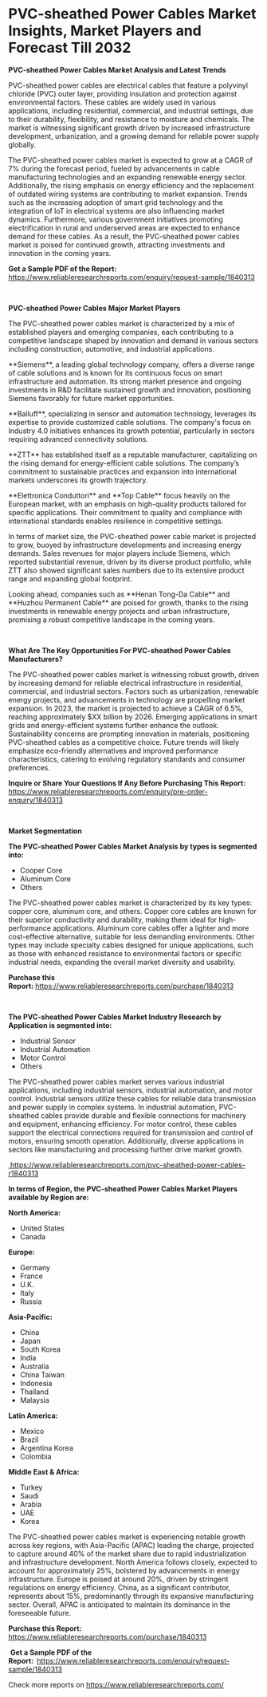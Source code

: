 <p><h1>PVC-sheathed Power Cables Market Insights, Market Players and Forecast Till 2032</h1></p><p><strong>PVC-sheathed Power Cables Market Analysis and Latest Trends</strong></p>
<p><p>PVC-sheathed power cables are electrical cables that feature a polyvinyl chloride (PVC) outer layer, providing insulation and protection against environmental factors. These cables are widely used in various applications, including residential, commercial, and industrial settings, due to their durability, flexibility, and resistance to moisture and chemicals. The market is witnessing significant growth driven by increased infrastructure development, urbanization, and a growing demand for reliable power supply globally.</p><p>The PVC-sheathed power cables market is expected to grow at a CAGR of 7% during the forecast period, fueled by advancements in cable manufacturing technologies and an expanding renewable energy sector. Additionally, the rising emphasis on energy efficiency and the replacement of outdated wiring systems are contributing to market expansion. Trends such as the increasing adoption of smart grid technology and the integration of IoT in electrical systems are also influencing market dynamics. Furthermore, various government initiatives promoting electrification in rural and underserved areas are expected to enhance demand for these cables. As a result, the PVC-sheathed power cables market is poised for continued growth, attracting investments and innovation in the coming years.</p></p>
<p><strong>Get a Sample PDF of the Report:&nbsp;</strong> <a href="https://www.reliableresearchreports.com/enquiry/request-sample/1840313?utm_campaign=3253&utm_medium=2&utm_source=Github&utm_content=ia&utm_term=07042025&utm_id=pvc-sheathed-power-cables">https://www.reliableresearchreports.com/enquiry/request-sample/1840313</a></p>
<p>&nbsp;</p>
<p><strong>PVC-sheathed Power Cables Major Market Players</strong></p>
<p><p>The PVC-sheathed power cables market is characterized by a mix of established players and emerging companies, each contributing to a competitive landscape shaped by innovation and demand in various sectors including construction, automotive, and industrial applications.</p><p>**Siemens**, a leading global technology company, offers a diverse range of cable solutions and is known for its continuous focus on smart infrastructure and automation. Its strong market presence and ongoing investments in R&D facilitate sustained growth and innovation, positioning Siemens favorably for future market opportunities.</p><p>**Balluff**, specializing in sensor and automation technology, leverages its expertise to provide customized cable solutions. The company's focus on Industry 4.0 initiatives enhances its growth potential, particularly in sectors requiring advanced connectivity solutions.</p><p>**ZTT** has established itself as a reputable manufacturer, capitalizing on the rising demand for energy-efficient cable solutions. The company’s commitment to sustainable practices and expansion into international markets underscores its growth trajectory.</p><p>**Elettronica Conduttori** and **Top Cable** focus heavily on the European market, with an emphasis on high-quality products tailored for specific applications. Their commitment to quality and compliance with international standards enables resilience in competitive settings.</p><p>In terms of market size, the PVC-sheathed power cable market is projected to grow, buoyed by infrastructure developments and increasing energy demands. Sales revenues for major players include Siemens, which reported substantial revenue, driven by its diverse product portfolio, while ZTT also showed significant sales numbers due to its extensive product range and expanding global footprint.</p><p>Looking ahead, companies such as **Henan Tong-Da Cable** and **Huzhou Permanent Cable** are poised for growth, thanks to the rising investments in renewable energy projects and urban infrastructure, promising a robust competitive landscape in the coming years.</p></p>
<p>&nbsp;</p>
<p><strong>What Are The Key Opportunities For PVC-sheathed Power Cables Manufacturers?</strong></p>
<p><p>The PVC-sheathed power cables market is witnessing robust growth, driven by increasing demand for reliable electrical infrastructure in residential, commercial, and industrial sectors. Factors such as urbanization, renewable energy projects, and advancements in technology are propelling market expansion. In 2023, the market is projected to achieve a CAGR of 6.5%, reaching approximately $XX billion by 2026. Emerging applications in smart grids and energy-efficient systems further enhance the outlook. Sustainability concerns are prompting innovation in materials, positioning PVC-sheathed cables as a competitive choice. Future trends will likely emphasize eco-friendly alternatives and improved performance characteristics, catering to evolving regulatory standards and consumer preferences.</p></p>
<p><strong>Inquire or Share Your Questions If Any Before Purchasing This Report:</strong> <a href="https://www.reliableresearchreports.com/enquiry/pre-order-enquiry/1840313?utm_campaign=3253&utm_medium=2&utm_source=Github&utm_content=ia&utm_term=07042025&utm_id=pvc-sheathed-power-cables">https://www.reliableresearchreports.com/enquiry/pre-order-enquiry/1840313</a></p>
<p>&nbsp;</p>
<p><strong>Market Segmentation</strong></p>
<p><strong>The PVC-sheathed Power Cables Market Analysis by types is segmented into:</strong></p>
<p><ul><li>Cooper Core</li><li>Aluminum Core</li><li>Others</li></ul></p>
<p><p>The PVC-sheathed power cables market is characterized by its key types: copper core, aluminum core, and others. Copper core cables are known for their superior conductivity and durability, making them ideal for high-performance applications. Aluminum core cables offer a lighter and more cost-effective alternative, suitable for less demanding environments. Other types may include specialty cables designed for unique applications, such as those with enhanced resistance to environmental factors or specific industrial needs, expanding the overall market diversity and usability.</p></p>
<p><strong>Purchase this Report:&nbsp;</strong><a href="https://www.reliableresearchreports.com/purchase/1840313?utm_campaign=3253&utm_medium=2&utm_source=Github&utm_content=ia&utm_term=07042025&utm_id=pvc-sheathed-power-cables">https://www.reliableresearchreports.com/purchase/1840313</a></p>
<p>&nbsp;</p>
<p><strong>The PVC-sheathed Power Cables Market Industry Research by Application is segmented into:</strong></p>
<p><ul><li>Industrial Sensor</li><li>Industrial Automation</li><li>Motor Control</li><li>Others</li></ul></p>
<p><p>The PVC-sheathed power cables market serves various industrial applications, including industrial sensors, industrial automation, and motor control. Industrial sensors utilize these cables for reliable data transmission and power supply in complex systems. In industrial automation, PVC-sheathed cables provide durable and flexible connections for machinery and equipment, enhancing efficiency. For motor control, these cables support the electrical connections required for transmission and control of motors, ensuring smooth operation. Additionally, diverse applications in sectors like manufacturing and processing further drive market growth.</p></p>
<p><a href="https://www.reliableresearchreports.com/pvc-sheathed-power-cables-r1840313?utm_campaign=3253&utm_medium=2&utm_source=Github&utm_content=ia&utm_term=07042025&utm_id=pvc-sheathed-power-cables">&nbsp;https://www.reliableresearchreports.com/pvc-sheathed-power-cables-r1840313</a></p>
<p><strong>In terms of Region, the PVC-sheathed Power Cables Market Players available by Region are:</strong></p>
<p>
    <p> <strong> North America: </strong>
        <ul>
            <li>United States</li>
            <li>Canada</li>
        </ul>
        </p> 
    <p> <strong> Europe: </strong>
        <ul>
            <li>Germany</li>
            <li>France</li>
            <li>U.K.</li>
            <li>Italy</li>
            <li>Russia</li>
        </ul>
        </p> 
    <p> <strong> Asia-Pacific: </strong>
        <ul>
            <li>China</li>
            <li>Japan</li>
            <li>South Korea</li>
            <li>India</li>
            <li>Australia</li>
            <li>China Taiwan</li>
            <li>Indonesia</li>
            <li>Thailand</li>
            <li>Malaysia</li>
        </ul>
        </p> 
    <p> <strong> Latin America: </strong>
        <ul>
            <li>Mexico</li>
            <li>Brazil</li>
            <li>Argentina Korea</li>
            <li>Colombia</li>
        </ul>
        </p> 
    <p> <strong> Middle East & Africa: </strong>
        <ul>
            <li>Turkey</li>
            <li>Saudi</li>
            <li>Arabia</li>
            <li>UAE</li>
            <li>Korea</li>
        </ul>
    </p>
    </p>
<p><p>The PVC-sheathed power cables market is experiencing notable growth across key regions, with Asia-Pacific (APAC) leading the charge, projected to capture around 40% of the market share due to rapid industrialization and infrastructure development. North America follows closely, expected to account for approximately 25%, bolstered by advancements in energy infrastructure. Europe is poised at around 20%, driven by stringent regulations on energy efficiency. China, as a significant contributor, represents about 15%, predominantly through its expansive manufacturing sector. Overall, APAC is anticipated to maintain its dominance in the foreseeable future.</p></p>
<p><strong>Purchase this Report: </strong><a href="https://www.reliableresearchreports.com/purchase/1840313?utm_campaign=3253&utm_medium=2&utm_source=Github&utm_content=ia&utm_term=07042025&utm_id=pvc-sheathed-power-cables">https://www.reliableresearchreports.com/purchase/1840313</a></p>
<p>&nbsp;<strong>Get a Sample PDF of the Report:&nbsp;&nbsp;</strong><a href="https://www.reliableresearchreports.com/enquiry/request-sample/1840313?utm_campaign=3253&utm_medium=2&utm_source=Github&utm_content=ia&utm_term=07042025&utm_id=pvc-sheathed-power-cables">https://www.reliableresearchreports.com/enquiry/request-sample/1840313</a></p>
<p><strong></strong></p>
<p>Check more reports on <a href="https://www.reliableresearchreports.com/?utm_campaign=3253&utm_medium=2&utm_source=Github&utm_content=ia&utm_term=07042025&utm_id=pvc-sheathed-power-cables">https://www.reliableresearchreports.com/</a></p>